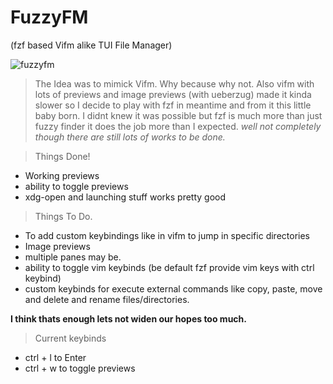 # FuzzyFM
(fzf based Vifm alike TUI File Manager)

![fuzzyfm](http://0x0.st/-2Fq.png)

> The Idea was to mimick Vifm. Why because why not. Also vifm with lots of previews and image previews (with ueberzug) made it kinda slower so I decide to play with fzf in meantime and from it this little baby born. I didnt knew it was possible but fzf is much more than just fuzzy finder it does the job more than I expected.
  *well not completely though there are still lots of works to be done.*

> Things Done!
  - Working previews
  - ability to toggle previews
  - xdg-open and launching stuff works pretty good

> Things To Do.
  - To add custom keybindings like in vifm to jump in specific directories
  - Image previews
  - multiple panes may be.
  - ability to toggle vim keybinds (be default fzf provide vim keys with ctrl keybind)
  - custom keybinds for execute external commands like copy, paste, move and delete and rename files/directories.

**I think thats enough lets not widen our hopes too much.**

> Current keybinds
 - ctrl + l to Enter
 - ctrl + w to toggle previews

